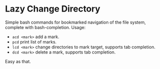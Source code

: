 # Lazy Change Directory

Simple bash commands for bookmarked navigation of the file system, complete with bash-completion. Usage:

  * ```acd <mark>``` add a mark.
  * ```pcd``` print list of marks.
  * ```lcd <mark>``` change directories to mark target, supports tab completion.
  * ```dcd <mark>``` delete a mark, supports tab completion.

Easy as that.

